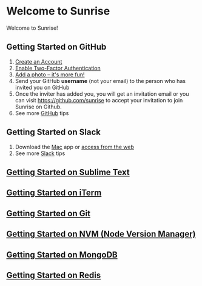 # Welcome to Sunrise

Welcome to Sunrise!

## Getting Started on GitHub

1. [Create an Account](https://github.com/join)
2. [Enable Two-Factor Authentication](https://help.github.com/articles/about-two-factor-authentication/)
3. [Add a photo – it's more fun!](https://help.github.com/articles/how-do-i-set-up-my-profile-picture/)
4. Send your GitHub **username** (not your email) to the person who has invited you on GitHub
5. Once the inviter has added you, you will get an invitation email or you can visit https://github.com/sunrise to accept your invitation to join Sunrise on Github.
6. See more [GitHub](/GitHub.md) tips

## Getting Started on Slack

1. Download the [Mac](https://itunes.apple.com/us/app/slack/id803453959?mt=12) app or [access from the web](https://sunrisecalendar.slack.com/)
2. See more [Slack](/Slack.md) tips

## [Getting Started on Sublime Text](/Sublime.md)

## [Getting Started on iTerm](/iTerm.md)

## [Getting Started on Git](/Git.md)

## [Getting Started on NVM (Node Version Manager)](/NVM.md)

## [Getting Started on MongoDB](/MongoDB.md)

## [Getting Started on Redis](/Redis.md)
